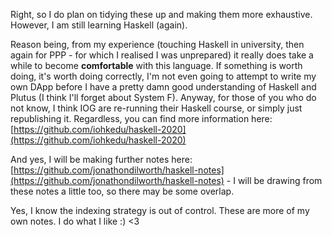 Right, so I do plan on tidying these up and making them more exhaustive. However, I am still learning Haskell (again).

Reason being, from my experience (touching Haskell in university, then again for PPP - for which I realised I was unprepared) it really does take a while to become **comfortable** with this language. If something is worth doing, it's worth doing correctly, I'm not even going to attempt to write my own DApp before I have a pretty damn good understanding of Haskell and Plutus (I think I'll forget about System F). Anyway, for those of you who do not know, I think IOG are re-running their Haskell course, or simply just republishing it. Regardless, you can find more information here: [https://github.com/iohkedu/haskell-2020](https://github.com/iohkedu/haskell-2020)

And yes, I will be making further notes here: [https://github.com/jonathondilworth/haskell-notes](https://github.com/jonathondilworth/haskell-notes) - I will be drawing from these notes a little too, so there may be some overlap.

Yes, I know the indexing strategy is out of control. These are more of my own notes. I do what I like :) <3
